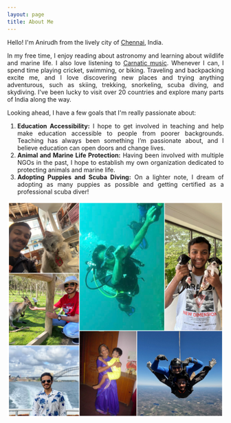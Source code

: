 ```yaml
---
layout: page
title: About Me
---
```

<style>
  footer {
    display: none;
  }
</style>  

<div style="text-align: justify;">
  Hello! I'm Anirudh from the lively city of <a href="https://en.wikipedia.org/wiki/Chennai">Chennai</a>, India. 

  In my free time, I enjoy reading about astronomy and learning about wildlife and marine life. I also love listening to <a href="https://en.wikipedia.org/wiki/Carnatic_music#:~:text=Carnatic%20music%2C%20known%20as%20Karn%C4%81%E1%B9%ADaka,south%20Telangana%20and%20southern%20Odisha.">Carnatic music</a>. Whenever I can, I spend time playing cricket, swimming, or biking. Traveling and backpacking excite me, and I love discovering new places and trying anything adventurous, such as skiing, trekking, snorkeling, scuba diving, and skydiving. I've been lucky to visit over 20 countries and explore many parts of India along the way. 

  Looking ahead, I have a few goals that I'm really passionate about:

  <ol>
    <li><b>Education Accessibility:</b> I hope to get involved in teaching and help make education accessible to people from poorer backgrounds. Teaching has always been something I’m passionate about, and I believe education can open doors and change lives.</li>
    <li><b>Animal and Marine Life Protection:</b> Having been involved with multiple NGOs in the past, I hope to establish my own organization dedicated to protecting animals and marine life.</li>
    <li><b>Adopting Puppies and Scuba Diving:</b> On a lighter note, I dream of adopting as many puppies as possible and getting certified as a professional scuba diver!</li>
  </ol>
</div>


![Alt Text](docs/assets/Grid.JPG)

